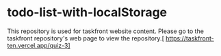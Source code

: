 # todo-list-with-localStorage

This repository is used for taskfront website content. Please go to the taskfront repository's web page to view the repository.[ https://taskfront-ten.vercel.app/quiz-3]

